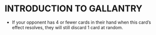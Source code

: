 
# INTRODUCTION TO GALLANTRY

*   If your opponent has 4 or fewer cards in their hand when this card’s effect resolves, they will still discard 1 card at random.

  